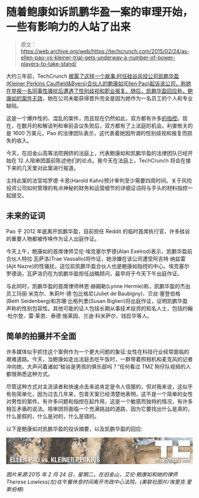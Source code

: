 # 随着鲍康如诉凯鹏华盈一案的审理开始，一些有影响力的人站了出来

> 原文：<https://web.archive.org/web/https://techcrunch.com/2015/02/24/as-ellen-pao-vs-kleiner-trial-gets-underway-a-number-of-power-players-to-take-stand/>

大约三年前，TechCrunch [披露了这样一个故事:时任硅谷风投公司凯鹏华盈(Kleiner Perkins Caulfield&Byers)合伙人的鲍康如(Ellen Pao)起诉该公司，称她在举报一名同事性骚扰后遭遇了性别歧视和职业报复。随后，凯鹏华盈回应称，鲍康如的案件](https://web.archive.org/web/20230328032851/https://techcrunch.com/2012/05/22/kleiner-perkins-sexual-harassment-lawsuit-ellen-pao/)[无效](https://web.archive.org/web/20230328032851/https://techcrunch.com/2012/06/13/kleiner-perkins-files-official-response-to-ellen-paos-gender-discrimination-suit/)，她在公司未能获得晋升完全是因为她作为一名员工的个人和专业缺陷。

这是一个爆炸性的、混乱的案件，而且现在仍然如此，双方都有许多[的指控](beta.techcrunch.com/2012/05/22/key-details-of-the-kleiner-perkins-gender-discrimination-lawsuit/)。现在，在数月的和解谈判和审前会议失败后，双方都有了上法庭的机会。利害攸关的是 1600 万美元，Pao 的法律团队表示，这代表着她因所谓的性别歧视和报复而损失的收入。

今天，在旧金山高等法院拥挤的法庭上，代表鲍康如和凯鹏华盈的法律团队已经开始在 12 人陪审团面前陈述他们的论点。我今天在法庭上，TechCrunch 将会在接下来的几天里对此案进行报道。

主持此案的法官哈罗德·卡恩(Harold Kahn)预计审判至少需要四周时间。关于风险投资公司如何管理的有点神秘的财务和运营细节的详细证词将与手头的材料指控一起提交。

## 未来的证词

Pao 于 2012 年底离开凯鹏华盈，目前担任 Reddit 的临时首席执行官，许多硅谷的重要人物都被传唤作为证人出庭作证。

今天上午，鲍康如的首席律师艾伦·埃克塞尔罗德(Alan Exelrod)表示，凯鹏华盈前合伙人特拉·瓦萨洛(Trae Vassallo)将作证，她涉嫌在该公司遭受阿吉特·纳兹雷(Ajit Nazre)的性骚扰，这位前凯鹏华盈合伙人也是鲍康如指控的中心。埃克塞尔罗德说，瓦萨洛仍在为凯鹏华盈担任战略顾问，最早将于今天下午出庭作证。

与此同时，凯鹏华盈的首席律师林恩·赫姆勒(Lynne Hermle)称，凯鹏华盈的杰出员工玛丽·米克尔、朱莉叶·德·包比格尼(Juliet de Baubigny)、贝丝·塞登伯格(Beth Seidenberg)和苏珊·比格列里(Susan Biglieri)将出庭作证，证明凯鹏华盈声称的性别包容性。其他可能的证人包括长期从事技术投资的知名人士，包括约翰·杜尔登、雷·莱恩、泰德·施莱因、兰迪·科米萨尔、钱启华等人。

## 简单的拍摄并不全面

许多媒体似乎抓住这个案例作为一个更大问题的象征:女性在科技行业经常面临的艰难道路。今天，当鲍康如走出法庭去吃午饭时，一群带着照相机和麦克风的记者冲向她，大声问着诸如“硅谷是男孩的俱乐部吗？”任何看过 TMZ 狗仔队视频的人都很熟悉这种方式。

尽管这种方式对主流读者和快速点击来说肯定是令人信服的，但对我来说，这似乎有些简单化，因为过去几年来，包青天案已经清楚地表明，这不是一个简单的女性对男性的案件。有许多问题和指控在起作用，这是一个敏感而独特的情况，有许多相互矛盾的说法。陪审团将面临一个充满挑战的道路，因为它要找出什么是真的，什么是假的，什么是对的，什么是错的。

以下是鲍康如对凯鹏华盈的投诉摘要，以及凯鹏华盈的回应:

[![](img/b3152cc63c7c5f03038add148dd86d2f.png)](https://web.archive.org/web/20230328032851/https://techcrunch.com/topic/person/ellen-pao/)

*图片来源:2015 年 2 月 24 日，星期二，在旧金山，艾伦·鲍康如和她的律师 Therese Lawless(左)在午餐休息时间离开市政中心法院。(美联社图片/埃里克·里斯伯格)*